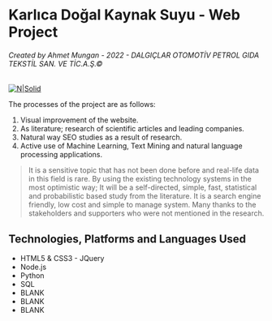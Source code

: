 # Karlıca Doğal Kaynak Suyu - Web Project
###### _Created by Ahmet Mungan - 2022 - DALGIÇLAR OTOMOTİV PETROL GIDA TEKSTİL SAN. VE TİC.A.Ş.©_

[![N|Solid](https://www.cagdasozon.com/media/1217/cagdas-ozon_0003_karlicasu-1.jpg?anchor=center&mode=crop&width=370&height=247&rnd=132516512090000000&mode=boxped)](http://www.karlica.com.tr/)

The processes of the project are as follows:
1. Visual improvement of the website.
2. As literature; research of scientific articles and leading companies.
3. Natural way SEO studies as a result of research.
4. Active use of Machine Learning, Text Mining and natural language processing applications.

> It is a sensitive topic that has not been done before and real-life data in this field is rare. By using the existing technology systems in the most optimistic way; It will be a self-directed, simple, fast, statistical and probabilistic based study from the literature. It is a search engine friendly, low cost and simple to manage system. Many thanks to the stakeholders and supporters who were not mentioned in the research.

## Technologies, Platforms and Languages Used

- HTML5 & CSS3 - JQuery
- Node.js
- Python
- SQL
- BLANK
- BLANK
- BLANK

